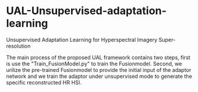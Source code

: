# UAL-Unsupervised-adaptation-learning
Unsupervised Adaptation Learning for Hyperspectral Imagery Super-resolution

The main process of the proposed UAL framework contains two steps, first is use the "Train_FusionModel.py" to train the Fusionmodel. Second, we urilize the pre-trained Fusionmodel to provide the initial input of the adaptor network and we train the adaptor under unsupervised mode to generate the specific reconstructed HR HSI.
